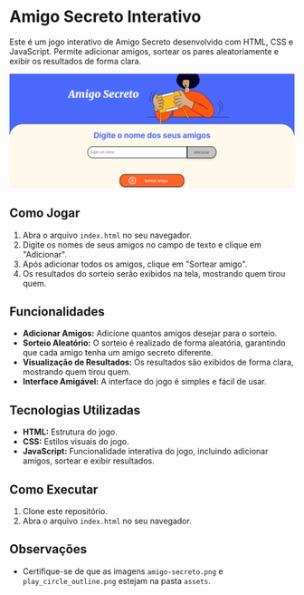 # Amigo Secreto Interativo

Este é um jogo interativo de Amigo Secreto desenvolvido com HTML, CSS e JavaScript. Permite adicionar amigos, sortear os pares aleatoriamente e exibir os resultados de forma clara.

<img src="https://raw.githubusercontent.com/PedroHSS01/jg-Amigo-secreto/refs/heads/main/challenge-amigo-secreto_pt-main/assets/exemplo.PNG">

## Como Jogar

1.  Abra o arquivo `index.html` no seu navegador.
2.  Digite os nomes de seus amigos no campo de texto e clique em "Adicionar".
3.  Após adicionar todos os amigos, clique em "Sortear amigo".
4.  Os resultados do sorteio serão exibidos na tela, mostrando quem tirou quem.

## Funcionalidades

*   **Adicionar Amigos:** Adicione quantos amigos desejar para o sorteio.
*   **Sorteio Aleatório:** O sorteio é realizado de forma aleatória, garantindo que cada amigo tenha um amigo secreto diferente.
*   **Visualização de Resultados:** Os resultados são exibidos de forma clara, mostrando quem tirou quem.
*   **Interface Amigável:** A interface do jogo é simples e fácil de usar.

## Tecnologias Utilizadas

*   **HTML:** Estrutura do jogo.
*   **CSS:** Estilos visuais do jogo.
*   **JavaScript:** Funcionalidade interativa do jogo, incluindo adicionar amigos, sortear e exibir resultados.

## Como Executar

1.  Clone este repositório.
2.  Abra o arquivo `index.html` no seu navegador.

## Observações

*   Certifique-se de que as imagens `amigo-secreto.png` e `play_circle_outline.png` estejam na pasta `assets`.
